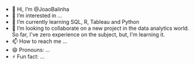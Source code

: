 - 👋 Hi, I’m @JoaoBalinha
- 👀 I’m interested in ...
- 🌱 I’m currently learning SQL, R, Tableau and Python
- 💞️ I’m looking to collaborate on a new project in the data analytics world. So far, I've zero experience on the subject, but, I'm learning it.
- 📫 How to reach me ...
- 😄 Pronouns: ...
- ⚡ Fun fact: ...

<!---
JoaoBalinha/JoaoBalinha is a ✨ special ✨ repository because its `README.md` (this file) appears on your GitHub profile.
You can click the Preview link to take a look at your changes.
--->
